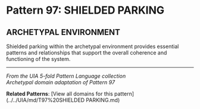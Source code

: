 # Pattern 97: SHIELDED PARKING

## ARCHETYPAL ENVIRONMENT

Shielded parking within the archetypal environment provides essential patterns and relationships that support the overall coherence and functioning of the system.

---

*From the UIA 5-fold Pattern Language collection*  
*Archetypal domain adaptation of Pattern 97*

**Related Patterns**: [View all domains for this pattern](../../UIA/md/T97%20SHIELDED PARKING.md)
